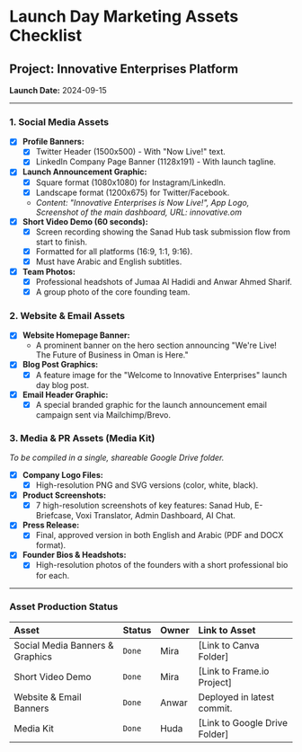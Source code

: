 # Launch Day Marketing Assets Checklist

## Project: Innovative Enterprises Platform
**Launch Date:** 2024-09-15

---

### 1. Social Media Assets

- [x] **Profile Banners:**
  - [x] Twitter Header (1500x500) - With "Now Live!" text.
  - [x] LinkedIn Company Page Banner (1128x191) - With launch tagline.
- [x] **Launch Announcement Graphic:**
  - [x] Square format (1080x1080) for Instagram/LinkedIn.
  - [x] Landscape format (1200x675) for Twitter/Facebook.
  - *Content: "Innovative Enterprises is Now Live!", App Logo, Screenshot of the main dashboard, URL: innovative.om*
- [x] **Short Video Demo (60 seconds):**
  - [x] Screen recording showing the Sanad Hub task submission flow from start to finish.
  - [x] Formatted for all platforms (16:9, 1:1, 9:16).
  - [x] Must have Arabic and English subtitles.
- [x] **Team Photos:**
  - [x] Professional headshots of Jumaa Al Hadidi and Anwar Ahmed Sharif.
  - [x] A group photo of the core founding team.

### 2. Website & Email Assets

- [x] **Website Homepage Banner:**
  - A prominent banner on the hero section announcing "We're Live! The Future of Business in Oman is Here."
- [x] **Blog Post Graphics:**
  - [x] A feature image for the "Welcome to Innovative Enterprises" launch day blog post.
- [x] **Email Header Graphic:**
  - [x] A special branded graphic for the launch announcement email campaign sent via Mailchimp/Brevo.

### 3. Media & PR Assets (Media Kit)
*To be compiled in a single, shareable Google Drive folder.*

- [x] **Company Logo Files:**
  - [x] High-resolution PNG and SVG versions (color, white, black).
- [x] **Product Screenshots:**
  - [x] 7 high-resolution screenshots of key features: Sanad Hub, E-Briefcase, Voxi Translator, Admin Dashboard, AI Chat.
- [x] **Press Release:**
  - [x] Final, approved version in both English and Arabic (PDF and DOCX format).
- [x] **Founder Bios & Headshots:**
  - [x] High-resolution photos of the founders with a short professional bio for each.

---
### Asset Production Status

| Asset                            | Status      | Owner | Link to Asset                                 |
| :------------------------------- | :---------- | :---- | :-------------------------------------------- |
| Social Media Banners & Graphics  | `Done`      | Mira  | [Link to Canva Folder]                        |
| Short Video Demo                 | `Done`      | Mira  | [Link to Frame.io Project]                      |
| Website & Email Banners          | `Done`      | Anwar | Deployed in latest commit.                    |
| Media Kit                        | `Done`      | Huda  | [Link to Google Drive Folder]                   |

    